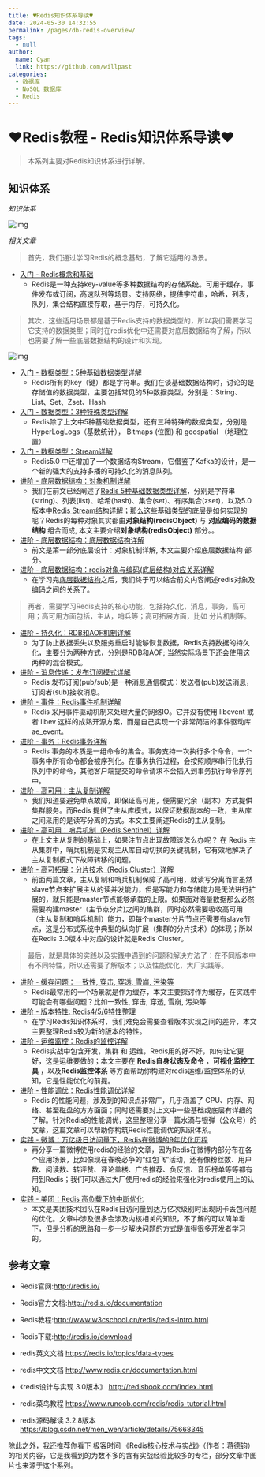 ```yaml
---
title: ♥Redis知识体系导读♥
date: 2024-05-30 14:32:55
permalink: /pages/db-redis-overview/
tags: 
  - null
author: 
  name: Cyan
  link: https://github.com/willpast
categories: 
  - 数据库
  - NoSQL 数据库
  - Redis
---
```

# ♥Redis教程 - Redis知识体系导读♥

> 本系列主要对Redis知识体系进行详解。

 

## 知识体系

 _知识体系_

![img](https://cdn.jsdelivr.net/gh/willpast/image/blog/ka_java/db-redis-overview.png)

 _相关文章_

> 首先，我们通过学习Redis的概念基础，了解它适用的场景。

  * [入门 - Redis概念和基础](/pages/db-redis-introduce)
    * Redis是一种支持key-value等多种数据结构的存储系统。可用于缓存，事件发布或订阅，高速队列等场景。支持网络，提供字符串，哈希，列表，队列，集合结构直接存取，基于内存，可持久化。

>
> 其次，这些适用场景都是基于Redis支持的数据类型的，所以我们需要学习它支持的数据类型；同时在redis优化中还需要对底层数据结构了解，所以也需要了解一些底层数据结构的设计和实现。

![img](https://cdn.jsdelivr.net/gh/willpast/image/blog/ka_java/db-redis-object-2-2.png)

  * [入门 - 数据类型：5种基础数据类型详解](/pages/db-redis-data-types)
    * Redis所有的key（键）都是字符串。我们在谈基础数据结构时，讨论的是存储值的数据类型，主要包括常见的5种数据类型，分别是：String、List、Set、Zset、Hash
  * [入门 - 数据类型：3种特殊类型详解](/pages/db-redis-data-type-special)
    * Redis除了上文中5种基础数据类型，还有三种特殊的数据类型，分别是 HyperLogLogs（基数统计）， Bitmaps (位图) 和 geospatial （地理位置）
  * [入门 - 数据类型：Stream详解](/pages/db-redis-data-type-stream)
    * Redis5.0 中还增加了一个数据结构Stream，它借鉴了Kafka的设计，是一个新的强大的支持多播的可持久化的消息队列。
  * [进阶 - 底层数据结构：对象机制详解](/pages/db-redis-object)
    * 我们在前文已经阐述了[Redis 5种基础数据类型详解](/pages/db-redis-data-types)，分别是字符串(string)、列表(list)、哈希(hash)、集合(set)、有序集合(zset)，以及5.0版本中[Redis Stream结构详解](/pages/db-redis-data-type-stream)；那么这些基础类型的底层是如何实现的呢？Redis的每种对象其实都由**对象结构(redisObject)** 与 **对应编码的数据结构** 组合而成, 本文主要介绍**对象结构(redisObject)** 部分。。
  * [进阶 - 底层数据结构：底层数据结构详解](/pages/db-redis-ds)
    * 前文是第一部分底层设计：对象机制详解, 本文主要介绍底层数据结构 部分。
  * [进阶 - 底层数据结构：redis对象与编码(底层结构)对应关系详解](/pages/db-redis-data-type-enc)
    * 在学习完[底层数据结构](/pages/db-redis-ds)之后，我们终于可以结合前文内容阐述redis对象及编码之间的关系了。

> 再者，需要学习Redis支持的核心功能，包括持久化，消息，事务，高可用；高可用方面包括，主从，哨兵等；高可拓展方面，比如 分片机制等。

  * [进阶 - 持久化：RDB和AOF机制详解](/pages/db-redis-rdb-aof)
    * 为了防止数据丢失以及服务重启时能够恢复数据，Redis支持数据的持久化，主要分为两种方式，分别是RDB和AOF; 当然实际场景下还会使用这两种的混合模式。
  * [进阶 - 消息传递：发布订阅模式详解](/pages/db-redis-pub-sub)
    * Redis 发布订阅(pub/sub)是一种消息通信模式：发送者(pub)发送消息，订阅者(sub)接收消息。
  * [进阶 - 事件：Redis事件机制详解](/pages/db-redis-event)
    * Redis 采用事件驱动机制来处理大量的网络IO。它并没有使用 libevent 或者 libev 这样的成熟开源方案，而是自己实现一个非常简洁的事件驱动库 ae_event。
  * [进阶 - 事务：Redis事务详解](/pages/db-redis-trans)
    * Redis 事务的本质是一组命令的集合。事务支持一次执行多个命令，一个事务中所有命令都会被序列化。在事务执行过程，会按照顺序串行化执行队列中的命令，其他客户端提交的命令请求不会插入到事务执行命令序列中。
  * [进阶 - 高可用：主从复制详解](/pages/db-redis-copy)
    * 我们知道要避免单点故障，即保证高可用，便需要冗余（副本）方式提供集群服务。而Redis 提供了主从库模式，以保证数据副本的一致，主从库之间采用的是读写分离的方式。本文主要阐述Redis的主从复制。
  * [进阶 - 高可用：哨兵机制（Redis Sentinel）详解](/pages/db-redis-sentinel)
    * 在上文主从复制的基础上，如果注节点出现故障该怎么办呢？ 在 Redis 主从集群中，哨兵机制是实现主从库自动切换的关键机制，它有效地解决了主从复制模式下故障转移的问题。
  * [进阶 - 高可拓展：分片技术（Redis Cluster）详解](/pages/db-redis-cluster)
    * 前面两篇文章，主从复制和哨兵机制保障了高可用，就读写分离而言虽然slave节点来扩展主从的读并发能力，但是写能力和存储能力是无法进行扩展的，就只能是master节点能够承载的上限。如果面对海量数据那么必然需要构建master（主节点分片)之间的集群，同时必然需要吸收高可用（主从复制和哨兵机制）能力，即每个master分片节点还需要有slave节点，这是分布式系统中典型的纵向扩展（集群的分片技术）的体现；所以在Redis 3.0版本中对应的设计就是Redis Cluster。

> 最后，就是具体的实践以及实践中遇到的问题和解决方法了：在不同版本中有不同特性，所以还需要了解版本；以及性能优化，大厂实践等。

  * [进阶 - 缓存问题：一致性, 穿击, 穿透, 雪崩, 污染等](/pages/db-redis-cache)
    * Redis最常用的一个场景就是作为缓存，本文主要探讨作为缓存，在实践中可能会有哪些问题？比如一致性, 穿击, 穿透, 雪崩, 污染等
  * [进阶 - 版本特性: Redis4/5/6特性整理](/pages/db-redis-version-lastest)
    * 在学习Redis知识体系时，我们难免会需要查看版本实现之间的差异，本文主要整理Redis较为新的版本的特性。
  * [进阶 - 运维监控：Redis的监控详解](/pages/db-redis-monitor)
    * Redis实战中包含开发，集群 和 运维，Redis用的好不好，如何让它更好，这是运维要做的；本文主要在 **Redis自身状态及命令** ，**可视化监控工具** ，以及**Redis监控体系** 等方面帮助你构建对redis运维/监控体系的认知，它是性能优化的前提。
  * [进阶 - 性能调优：Redis性能调优详解](/pages/db-redis-performance)
    * Redis 的性能问题，涉及到的知识点非常广，几乎涵盖了 CPU、内存、网络、甚至磁盘的方方面面；同时还需要对上文中一些基础或底层有详细的了解。针对Redis的性能调优，这里整理分享一篇水滴与银弹（公众号）的文章，这篇文章可以帮助你构筑Redis性能调优的知识体系。
  * [实践 - 微博：万亿级日访问量下，Redis在微博的9年优化历程](/pages/db-redis-exp-weibo)
    * 再分享一篇微博使用redis的经验的文章，因为Redis在微博内部分布在各个应用场景，比如像现在春晚必争的“红包飞”活动，还有像粉丝数、用户数、阅读数、转评赞、评论盖楼、广告推荐、负反馈、音乐榜单等等都有用到Redis；我们可以通过大厂使用redis的经验来强化对redis使用上的认知。
  * [实践 - 美团：Redis 高负载下的中断优化](/pages/db-redis-exp-meituan)
    * 本文是美团技术团队在Redis日访问量到达万亿次级别时出现网卡丢包问题的优化。文章中涉及很多会涉及内核相关的知识，不了解的可以简单看下，但是分析的思路和一步一步解决问题的方式是值得很多开发者学习的。

## 参考文章

  * Redis官网:http://redis.io/

  * Redis官方文档:http://redis.io/documentation

  * Redis教程:http://www.w3cschool.cn/redis/redis-intro.html

  * Redis下载:http://redis.io/download

  * redis英文文档 https://redis.io/topics/data-types

  * redis中文文档 http://www.redis.cn/documentation.html

  * 《redis设计与实现 3.0版本》 http://redisbook.com/index.html

  * redis菜鸟教程 https://www.runoob.com/redis/redis-tutorial.html

  * redis源码解读 3.2.8版本 https://blog.csdn.net/men_wen/article/details/75668345

除此之外，我还推荐你看下 极客时间
《Redis核心技术与实战》（作者：蒋德钧）的相关内容，它是我看到的为数不多的含有实战经验比较多的专栏，部分文章中图片也来源于这个系列。


